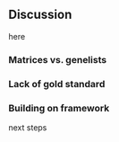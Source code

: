 ## Discussion
here

### Matrices vs. genelists


### Lack of gold standard

### Building on framework
next steps
